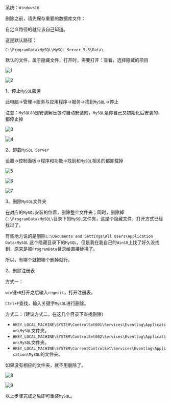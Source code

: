 系统：`Windows10`

删除之前，请先保存重要的数据库文件：

自定义路径的就应该自己知道。

这是默认路径：

`C:\ProgramData\MySQL\MySQL Server 5.5\Data\`

默认的文件，属于隐藏文件，打开时，需要打开：查看，选择隐藏的项目

![1](C:\Users\Administrator\Desktop\delete\1.png)



![2](C:\Users\Administrator\Desktop\delete\2.png)





1、停止`MySQL`服务

此电脑->管理->服务与应用程序->服务->找到`MySQL`->停止

 注意：`MySQL80`是安装解压包时自动安装的，`MySQL`是你自己又初始化后安装的，都停止掉

![3](C:\Users\Administrator\Desktop\delete\3.png)

 ![4](C:\Users\Administrator\Desktop\delete\4.png)



2、卸载`MySQL Server`

设置->控制面板->程序和功能->找到和`MySQL`相关的都卸载掉

![5](C:\Users\Administrator\Desktop\delete\5.png)



![6](C:\Users\Administrator\Desktop\delete\6.png)



![7](C:\Users\Administrator\Desktop\delete\7.png)



3、删除`MySQL`文件夹

在对应的`MySQL`安装的位置，删除整个文件夹；同时，删除掉`C:\ProgramData\MySQL\`目录下的`MySQL`文件夹，这是个隐藏文件，打开方式已经找过了。

有些地方说的是删除`C:\Documents and Settings\All Users\Application Data\MySQL` 这个隐藏目录下的`MySQL`，但是我在我自己的`Win10`上找了好久没找到，原来是被`ProgramData`目录给直接替换了。

所以，有哪个就把哪个删掉就行。



2、删除注册表

方式一：

`win`键`+R`打开之后输入`regedit`，打开注册表。

`Ctrl+F`查找，输入关键字`MySQL`进行删除。

方式二：（建议方式二，在这几个目录下查找删除）

* `HKEY_LOCAL_MACHINE\SYSTEM\ControlSet001\Services\Eventlog\Application\MySQL`文件夹。
* `HKEY_LOCAL_MACHINE\SYSTEM\ControlSet002\Services\Eventlog\Application\MySQL`文件夹。
* `HKEY_LOCAL_MACHINE\SYSTEM\CurrentControlSet\Services\Eventlog\Application\MySQL`的文件夹。

如果没有相应的文件夹，就不用删除了。

![8](C:\Users\Administrator\Desktop\delete\8.png)



![9](C:\Users\Administrator\Desktop\delete\9.png)



 以上步骤完成之后即可重装`MySQL`。